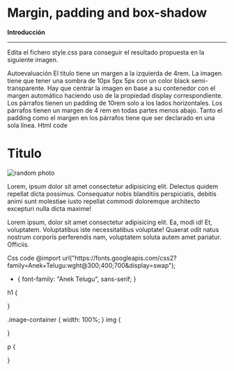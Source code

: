 # Margin, padding and box-shadow

**Introducción**

---

Edita el fichero style.css para conseguir el resultado propuesta en la siguiente imagen.

Autoevaluación
El titulo tiene un margen a la izquierda de 4rem.
La imagen tiene que tener una sombra de 10px 5px 5px con un color black semi-transparente.
Hay que centrar la imagen en base a su contenedor con el margen automático haciendo uso de la propiedad display correspondiente.
Los párrafos tienen un padding de 10rem solo a los lados horizontales.
Los párrafos tienen un margen de 4 rem en todas partes menos abajo.
Tanto el padding como el margen en los párrafos tiene que ser declarado en una sola línea.
Html code

<!DOCTYPE html>
<html lang="en">
  <head>
    <meta charset="UTF-8" />
    <meta http-equiv="X-UA-Compatible" content="IE=edge" />
    <meta name="viewport" content="width=device-width, initial-scale=1.0" />
    <title>Margin and padding</title>
    <link rel="stylesheet" href="style.css" />
  </head>
  <body>
    <div class="container">
      <h1>Titulo</h1>
      <div class="image-container">
        <img src="https://picsum.photos/536/354" alt="random photo" />
      </div>
      <p>
        Lorem, ipsum dolor sit amet consectetur adipisicing elit. Delectus
        quidem repellat dicta possimus. Consequatur nobis blanditiis
        perspiciatis, debitis animi sunt molestiae iusto repellat commodi
        doloremque architecto excepturi nulla dicta maxime!
      </p>
      <p>
        Lorem ipsum, dolor sit amet consectetur adipisicing elit. Ea, modi id!
        Et, voluptatem. Voluptatibus iste necessitatibus voluptate! Quaerat odit
        natus nostrum corporis perferendis nam, voluptatem soluta autem amet
        pariatur. Officiis.
      </p>
    </div>
  </body>
</html>
​
Css code
@import url("https://fonts.googleapis.com/css2?family=Anek+Telugu:wght@300;400;700&display=swap");

- {
  font-family: "Anek Telugu", sans-serif;
  }

h1 {

}

.image-container {
width: 100%;
}
img {

}

p {

}
